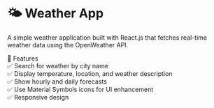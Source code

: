 # 🌤️ Weather App 

A simple weather application built with React.js that fetches real-time weather data using the OpenWeather API.  

🚀 Features <br>
✅ Search for weather by city name <br>
✅ Display temperature, location, and weather description <br>
✅ Show hourly and daily forecasts <br>
✅ Use Material Symbols icons for UI enhancement <br>
✅ Responsive design <br>
